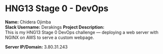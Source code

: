 # HNG13 Stage 0 - DevOps

**Name:** Chidera Ojimba  
**Slack Username:** Derakings 
**Project Description:**  
This is my HNG13 Stage 0 DevOps challenge — deploying a web server with NGINX on AWS to serve a custom webpage.

**Server IP/Domain:** 3.80.31.243
